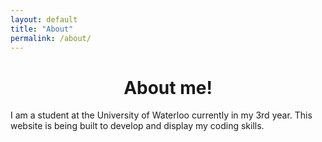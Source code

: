 ```yaml
---
layout: default
title: "About"
permalink: /about/
---
```


<div align = "center" style = "font-weight = bold;">
  <h1>About me!</h1>
</div>




<body>
<p id = "#body">I am a student at the University of Waterloo currently in my 3rd year. This website is being built to develop and display my coding skills.</p>
</body>
